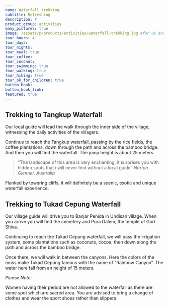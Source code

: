 ```yaml
---
name: Waterfall trekking
subtitle: Refreshing
description: #
product_group: activities
many_pictures: true
image: /assets/p/products/activities/waterfall-trekking.jpg #for OG and twitter cards
tour_hours: 4
tour_days:
tour_nights:
tour_meal: true
tour_coffee:
tour_coconut: 
tour_swimming: true
tour_walking: true
tour_hiking: true
tour_ok_for_children: true
button_book:
button_book_link:
featured: true
---
```


## Trekking to Tangkup Waterfall

Our local guide will lead the walk through the inner side of the village, witnessing the daily activities of the villagers.

Continue to reach the Tangkup waterfall, passing by the rice fields, the coffee plantations, down through the path and across the bamboo bridge. And then you will find the waterfall. The jump height is about 25 meters.


>"The landscape of this area is very enchanting, it surprises you with hidden spots that i will never find without a local guide" _Norton Glenner, Australia_


Flanked by towering cliffs, it will definitely be a scenic, exotic and unique waterfall experience.


## Trekking to Tukad Cepung Waterfall


Our village guide will drive you to Banjar Penida in Undisan village. When you arrive you will find the cemetery and Pura Dalem, the temple of God Shiva.

Continuing to reach the Tukad Cepung waterfall, we will pass the irrigation system, some plantations such as coconuts, cocoa, then down along the path and across the bamboo bridge.

Once there, we will walk in between the canyons. Here the colors of the moss make Tukad Cepung famous with the name of "Rainbow Canyon”. The water here fall from an height of 15 meters.


_Please Note:_

Women having their period are not allowed to the waterfall as there are some spot which are sacred area. You are advised to bring a change of clothes and wear the sport shoes rather than slippers.
